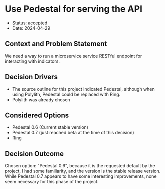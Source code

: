 # Use Pedestal for serving the API

- Status: accepted
- Date: 2024-04-29

## Context and Problem Statement

We need a way to run a microservice service RESTful endpoint for interacting with indicators.

## Decision Drivers <!-- optional -->

- The source outline for this project indicated Pedestal, although when using Polylith, Pedestal could be replaced with Ring. 
- Polylith was already chosen

## Considered Options

- Pedestal 0.6 (Current stable version)
- Pedestal 0.7 (just reached beta at the time of this decision)
- Ring

## Decision Outcome

Chosen option: "Pedestal 0.6", because it is the requested default by the project, I had some familiarity, and the version is the stable release version.  While Pedestal 0.7 appears to have some interesting improvements, none seem necessary for this phase of the project.

